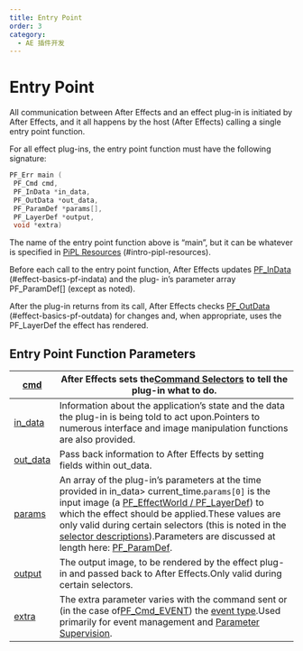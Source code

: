 ```yaml
---
title: Entry Point
order: 3
category:
  - AE 插件开发
---
```

# Entry Point

All communication between After Effects and an effect plug-in is initiated by After Effects, and it all happens by the host (After Effects) calling a single entry point function.

For all effect plug-ins, the entry point function must have the following signature:

```cpp
PF_Err main (
 PF_Cmd cmd,
 PF_InData *in_data,
 PF_OutData *out_data,
 PF_ParamDef *params[],
 PF_LayerDef *output,
 void *extra)

```

The name of the entry point function above is “main”, but it can be whatever is specified in [PiPL Resources](../intro/pipl-resources.html) (#intro-pipl-resources).

Before each call to the entry point function, After Effects updates [PF_InData](PF_InData.html) (#effect-basics-pf-indata) and the plug- in’s parameter array PF_ParamDef[] (except as noted).

After the plug-in returns from its call, After Effects checks [PF_OutData](PF_OutData.html) (#effect-basics-pf-outdata) for changes and, when appropriate, uses the PF_LayerDef the effect has rendered.

## Entry Point Function Parameters

| [cmd](../effect-basics/command-selectors.html) | After Effects sets the[Command Selectors](../effect-basics/command-selectors.html) to tell the plug-in what to do. |
| ---| --- |
| [in_data](../effect-basics/PF_InData.html) | Information about the application’s state and the data the plug-in is being told to act upon.Pointers to numerous interface and image manipulation functions are also provided. |
| [out_data](../effect-basics/PF_OutData.html) | Pass back information to After Effects by setting fields within out_data. |
| [params](../effect-basics/parameters.html) | An array of the plug-in’s parameters at the time provided in in_data> current_time.`params[0]` is the input image (a [PF_EffectWorld / PF_LayerDef](../effect-basics/PF_EffectWorld.html)) to which the effect should be applied.These values are only valid during certain selectors (this is noted in the [selector descriptions](../effect-basics/command-selectors.html)).Parameters are discussed at length here: [PF_ParamDef](../effect-basics/PF_ParamDef.html). |
| [output](../effect-basics/PF_EffectWorld.html) | The output image, to be rendered by the effect plug-in and passed back to After Effects.Only valid during certain selectors. |
| [extra](../effect-ui-events/PF_EventExtra.html) | The extra parameter varies with the command sent or (in the case of[PF_Cmd_EVENT](../effect-basics/command-selectors.html)) the [event type](../effect-ui-events/effect-ui-events.html).Used primarily for event management and [Parameter Supervision](../effect-details/parameter-supervision.html). |
